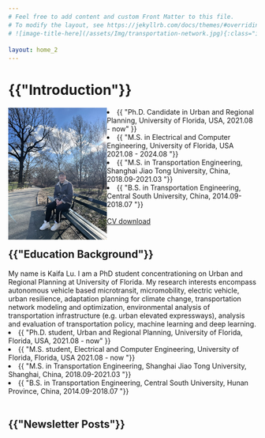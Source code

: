 ```yaml
---
# Feel free to add content and custom Front Matter to this file.
# To modify the layout, see https://jekyllrb.com/docs/themes/#overriding-theme-defaults
# ![image-title-here](/assets/Img/transportation-network.jpg){:class="img-responsive"}

layout: home_2
---
```


<h1>{{"Introduction"}}</h1>
<img src="assets/Photo_LKF_NY.jpg" align="left" width="200px"/>
<li>{{ "Ph.D. Candidate in Urban and Regional Planning, University of Florida, USA, 2021.08 - now" }}</li>
<li>{{ "M.S. in Electrical and Computer Engineering, University of Florida, USA 2021.08 - 2024.08 "}}</li>
<li>{{ "M.S. in Transportation Engineering, Shanghai Jiao Tong University, China, 2018.09-2021.03 "}}</li>
<li>{{ "B.S. in Transportation Engineering, Central South University, China, 2014.09-2018.07 "}}</li>
<br clear="right"/>
<a href="assets/Kaifa-Lu-CV-24_1203.pdf" class="button">CV download</a>
<br>
<br>
<h2>{{"Education Background"}}</h2>
My name is Kaifa Lu. I am a PhD student concentrationing on Urban and Regional Planning at University of Florida. My research interests encompass autonomous vehicle based microtransit, micromobility, electric vehicle, urban resilience, adaptation planning for climate change, transportation network modeling and optimization, environmental analysis of transportation infrastructure (e.g. urban elevated expressways), analysis and evaluation of transportation policy, machine learning and deep learning.
<li>{{ "Ph.D. student, Urban and Regional Planning, University of Florida, Florida, USA, 2021.08 - now" }}</li>
<li>{{ "M.S. student, Electrical and Computer Engineering, University of Florida, Florida, USA 2021.08 - now "}}</li>
<li>{{ "M.S. in Transportation Engineering, Shanghai Jiao Tong University, Shanghai, China, 2018.09-2021.03 "}}</li>
<li>{{ "B.S. in Transportation Engineering, Central South University, Hunan Province, China, 2014.09-2018.07 "}}</li>
<br>
<h2>{{"Newsletter Posts"}}</h2>
